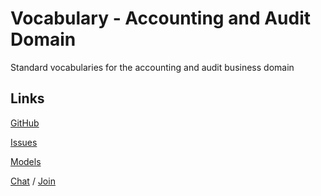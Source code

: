 # Vocabulary - Accounting and Audit Domain
Standard vocabularies for the accounting and audit business domain

## Links

[GitHub](https://github.com/uncefact/vocab-accounting)

[Issues](https://github.com/uncefact/vocab-accounting/issues)

[Models](https://jargon.sh/user/unece/vocab-accounting)

[Chat](https://uncefact.slack.com/archives/C03KWS9JM8V) / [Join](https://join.slack.com/t/uncefact/shared_invite/zt-1b4qajh9d-dMCc7brWqHDToDrh195EZA)
